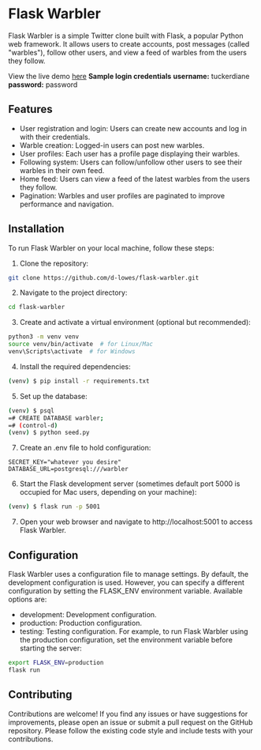 # Flask Warbler

Flask Warbler is a simple Twitter clone built with Flask, a popular Python web framework. It allows users to create accounts, post messages (called "warbles"), follow other users, and view a feed of warbles from the users they follow.

View the live demo [here](https://warbler-twitter-clone-by-d-lowes.onrender.com/)
**Sample login credentials**
**username:** tuckerdiane
**password:** password

## Features
- User registration and login: Users can create new accounts and log in with their credentials.
- Warble creation: Logged-in users can post new warbles.
- User profiles: Each user has a profile page displaying their warbles.
- Following system: Users can follow/unfollow other users to see their warbles in their own feed.
- Home feed: Users can view a feed of the latest warbles from the users they follow.
- Pagination: Warbles and user profiles are paginated to improve performance and navigation.

## Installation
To run Flask Warbler on your local machine, follow these steps:

1. Clone the repository:

```bash
git clone https://github.com/d-lowes/flask-warbler.git
```
2. Navigate to the project directory:

``` bash
cd flask-warbler
```

3. Create and activate a virtual environment (optional but recommended):

```bash
python3 -m venv venv
source venv/bin/activate  # for Linux/Mac
venv\Scripts\activate  # for Windows
```

4. Install the required dependencies:

```bash
(venv) $ pip install -r requirements.txt
```

5. Set up the database:

```bash
(venv) $ psql
=# CREATE DATABASE warbler;
=# (control-d)
(venv) $ python seed.py
```
7. Create an .env file to hold configuration:

```.env
SECRET_KEY="whatever you desire"
DATABASE_URL=postgresql:///warbler
```


6. Start the Flask development server (sometimes default port 5000 is occupied for Mac users, depending on your machine):

```bash
(venv) $ flask run -p 5001
```

7. Open your web browser and navigate to http://localhost:5001 to access Flask Warbler.

## Configuration
Flask Warbler uses a configuration file to manage settings. By default, the development configuration is used. However, you can specify a different configuration by setting the FLASK_ENV environment variable. Available options are:

- development: Development configuration.
- production: Production configuration.
- testing: Testing configuration.
For example, to run Flask Warbler using the production configuration, set the environment variable before starting the server:

``` bash
export FLASK_ENV=production
flask run
```

## Contributing
Contributions are welcome! If you find any issues or have suggestions for improvements, please open an issue or submit a pull request on the GitHub repository. Please follow the existing code style and include tests with your contributions.
